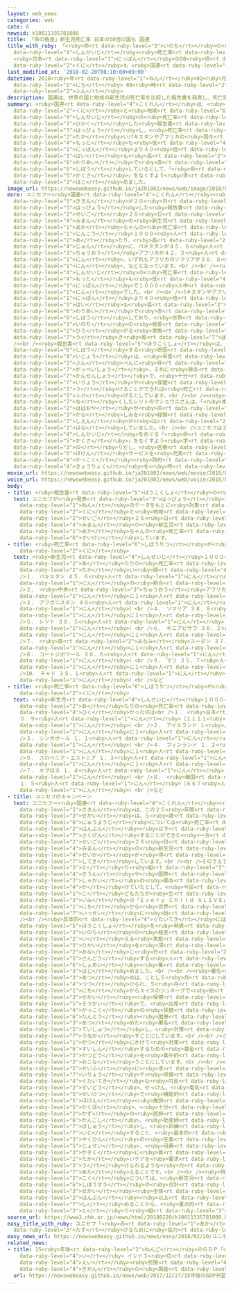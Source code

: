 ```yaml
---
layout: web_news
categories: web
cate: 6
newsid: k10011335781000
title: 「命の格差」新生児死亡率 日本の50倍の国も 国連
title_with_ruby: 「<ruby>命<rt data-ruby-level="3">いのち</rt></ruby>の<ruby>格差<rt data-ruby-level="5">かくさ</rt></ruby>」<ruby>新生児<rt
  data-ruby-level="4">しんせいじ</rt></ruby><ruby>死亡率<rt data-ruby-level="6">しぼうりつ</rt></ruby>
  <ruby>日本<rt data-ruby-level="1">にっぽん</rt></ruby>の50<ruby>倍<rt data-ruby-level="3">ばい</rt></ruby>の<ruby>国<rt
  data-ruby-level="2">くに</rt></ruby>も <ruby>国連<rt data-ruby-level="4">こくれん</rt></ruby>
last_modified_at: '2018-02-20T08:10:00+09:00'
datetime: 2018<ruby>年<rt data-ruby-level="1">ねん</rt></ruby>02<ruby>月<rt data-ruby-level="1">がつ</rt></ruby>20<ruby>日<rt
  data-ruby-level="1">にち</rt></ruby> 08<ruby>時<rt data-ruby-level="2">じ</rt></ruby>10<ruby>分<rt
  data-ruby-level="2">ふん</rt></ruby>
description: 国連は、世界の国と地域の新生児の死亡率を比較した報告書を発表し、死亡率が高いパキスタンやアフリカの国々では、最も低い日本より４０倍から５０倍も高い割合で赤ちゃんが死亡しているとして、「命の格差」をなくすよう求めるキャンペーンを始めました。
summary: <ruby>国連<rt data-ruby-level="4">こくれん</rt></ruby>は、<ruby>世界<rt data-ruby-level="3">せかい</rt></ruby>の<ruby>国<rt
  data-ruby-level="2">くに</rt></ruby>と<ruby>地域<rt data-ruby-level="6">ちいき</rt></ruby>の<ruby>新生児<rt
  data-ruby-level="4">しんせいじ</rt></ruby>の<ruby>死亡率<rt data-ruby-level="6">しぼうりつ</rt></ruby>を<ruby>比較<rt
  data-ruby-level="7">ひかく</rt></ruby>した<ruby>報告書<rt data-ruby-level="5">ほうこくしょ</rt></ruby>を<ruby>発表<rt
  data-ruby-level="3">はっぴょう</rt></ruby>し、<ruby>死亡率<rt data-ruby-level="6">しぼうりつ</rt></ruby>が<ruby>高<rt
  data-ruby-level="2">たか</rt></ruby>いパキスタンやアフリカの<ruby>国々<rt data-ruby-level="2">くにぐに</rt></ruby>では、<ruby>最<rt
  data-ruby-level="4">もっと</rt></ruby>も<ruby>低<rt data-ruby-level="4">ひく</rt></ruby>い<ruby>日本<rt
  data-ruby-level="1">にっぽん</rt></ruby>より４０<ruby>倍<rt data-ruby-level="3">ばい</rt></ruby>から５０<ruby>倍<rt
  data-ruby-level="3">ばい</rt></ruby>も<ruby>高<rt data-ruby-level="2">たか</rt></ruby>い<ruby>割合<rt
  data-ruby-level="6">わりあい</rt></ruby>で<ruby>赤<rt data-ruby-level="1">あか</rt></ruby>ちゃんが<ruby>死亡<rt
  data-ruby-level="6">しぼう</rt></ruby>しているとして、「<ruby>命<rt data-ruby-level="3">いのち</rt></ruby>の<ruby>格差<rt
  data-ruby-level="5">かくさ</rt></ruby>」をなくすよう<ruby>求<rt data-ruby-level="4">もと</rt></ruby>めるキャンペーンを<ruby>始<rt
  data-ruby-level="3">はじ</rt></ruby>めました。
image_url: https://newswebeasy.github.io/ja201802/news/web/image/2018/02/20/K10011335781_1802200820_1802200821_01_03.jpg
more: ユニセフ＝<ruby>国連<rt data-ruby-level="4">こくれん</rt></ruby><ruby>児童<rt data-ruby-level="4">じどう</rt></ruby><ruby>基金<rt
  data-ruby-level="5">ききん</rt></ruby>が２０<ruby>日<rt data-ruby-level="1">にち</rt></ruby>、<ruby>発表<rt
  data-ruby-level="3">はっぴょう</rt></ruby>した<ruby>報告書<rt data-ruby-level="5">ほうこくしょ</rt></ruby>によりますと、<ruby>生後<rt
  data-ruby-level="2">せいご</rt></ruby>２８<ruby>日<rt data-ruby-level="1">にち</rt></ruby><ruby>未満<rt
  data-ruby-level="4">みまん</rt></ruby>の<ruby>新生児<rt data-ruby-level="4">しんせいじ</rt></ruby>の<ruby>赤<rt
  data-ruby-level="1">あか</rt></ruby>ちゃんの<ruby>死亡率<rt data-ruby-level="6">しぼうりつ</rt></ruby>は、<ruby>人口<rt
  data-ruby-level="1">じんこう</rt></ruby>１０００<ruby>人<rt data-ruby-level="1">にん</rt></ruby><ruby>当<rt
  data-ruby-level="2">あ</rt></ruby>たり、<ruby>高<rt data-ruby-level="2">たか</rt></ruby>い<ruby>順<rt
  data-ruby-level="4">じゅん</rt></ruby>に、パキスタンが４５．６<ruby>人<rt data-ruby-level="1">にん</rt></ruby>、<ruby>中央<rt
  data-ruby-level="3">ちゅうおう</rt></ruby>アフリカが４２．３<ruby>人<rt data-ruby-level="1">にん</rt></ruby>、アフガニスタンが４０<ruby>人<rt
  data-ruby-level="1">にん</rt></ruby>、いずれもアフリカのソマリアが３８．８<ruby>人<rt data-ruby-level="1">にん</rt></ruby>、レソトが３８．５<ruby>人<rt
  data-ruby-level="1">にん</rt></ruby>、などとなっています。<br /><br /><ruby>一方<rt data-ruby-level="2">いっぽう</rt></ruby>、<ruby>新生児<rt
  data-ruby-level="4">しんせいじ</rt></ruby>の<ruby>死亡率<rt data-ruby-level="6">しぼうりつ</rt></ruby>が<ruby>最<rt
  data-ruby-level="4">もっと</rt></ruby>も<ruby>低<rt data-ruby-level="4">ひく</rt></ruby>かったのは<ruby>日本<rt
  data-ruby-level="1">にっぽん</rt></ruby>で１０００<ruby>人中<rt data-ruby-level="1">ひとなか</rt></ruby>０．９<ruby>人<rt
  data-ruby-level="1">にん</rt></ruby>でした。<br /><br />パキスタンやアフリカの<ruby>国々<rt data-ruby-level="2">くにぐに</rt></ruby>などでは、<ruby>日本<rt
  data-ruby-level="1">にっぽん</rt></ruby>より４０<ruby>倍<rt data-ruby-level="3">ばい</rt></ruby>から５０<ruby>倍<rt
  data-ruby-level="3">ばい</rt></ruby>も<ruby>高<rt data-ruby-level="2">たか</rt></ruby>い<ruby>割合<rt
  data-ruby-level="6">わりあい</rt></ruby>で<ruby>赤<rt data-ruby-level="1">あか</rt></ruby>ちゃんが<ruby>死亡<rt
  data-ruby-level="6">しぼう</rt></ruby>しており、<ruby>世界<rt data-ruby-level="3">せかい</rt></ruby>で、「<ruby>命<rt
  data-ruby-level="3">いのち</rt></ruby>の<ruby>格差<rt data-ruby-level="5">かくさ</rt></ruby>」が<ruby>広<rt
  data-ruby-level="2">ひろ</rt></ruby>がる<ruby>実態<rt data-ruby-level="5">じったい</rt></ruby>が<ruby>浮<rt
  data-ruby-level="7">う</rt></ruby>き<ruby>彫<rt data-ruby-level="7">ぼ</rt></ruby>りになりました。<br
  /><br /><ruby>報告書<rt data-ruby-level="5">ほうこくしょ</rt></ruby>は、<ruby>新生児<rt data-ruby-level="4">しんせいじ</rt></ruby>が<ruby>死亡<rt
  data-ruby-level="6">しぼう</rt></ruby>する<ruby>原因<rt data-ruby-level="5">げんいん</rt></ruby>の８０％<ruby>以上<rt
  data-ruby-level="4">いじょう</rt></ruby>は、<ruby>早産<rt data-ruby-level="4">そうざん</rt></ruby>や<ruby>分<rt
  data-ruby-level="2">ぶん</rt></ruby>べんに<ruby>伴<rt data-ruby-level="7">ともな</rt></ruby>う<ruby>合併症<rt
  data-ruby-level="7">がっぺいしょう</rt></ruby>、それに<ruby>肺炎<rt data-ruby-level="7">はいえん</rt></ruby>などの<ruby>感染症<rt
  data-ruby-level="7">かんせんしょう</rt></ruby>で、<ruby>十分<rt data-ruby-level="2">じゅうぶん</rt></ruby>な<ruby>医療<rt
  data-ruby-level="7">いりょう</rt></ruby>や<ruby>保健<rt data-ruby-level="5">ほけん</rt></ruby>サービスを<ruby>受<rt
  data-ruby-level="3">う</rt></ruby>けることができれば<ruby>死亡<rt data-ruby-level="6">しぼう</rt></ruby>を<ruby>防<rt
  data-ruby-level="5">ふせ</rt></ruby>げるとしています。<br /><br /><ruby>赤<rt data-ruby-level="1">あか</rt></ruby>ちゃんを<ruby>亡<rt
  data-ruby-level="7">な</rt></ruby>くしたレソトのマショワニさんは、「<ruby>本当<rt data-ruby-level="2">ほんとう</rt></ruby>につらかったです。ほかの<ruby>母親<rt
  data-ruby-level="2">ははおや</rt></ruby>が<ruby>同<rt data-ruby-level="2">おな</rt></ruby>じような<ruby>悲<rt
  data-ruby-level="3">かな</rt></ruby>しみを<ruby>経験<rt data-ruby-level="5">けいけん</rt></ruby>しないですむよう<ruby>支援<rt
  data-ruby-level="7">しえん</rt></ruby>が<ruby>広<rt data-ruby-level="2">ひろ</rt></ruby>がってほしいです」と<ruby>話<rt
  data-ruby-level="2">はな</rt></ruby>していました。<br /><br />ユニセフは２０<ruby>日<rt data-ruby-level="1">にち</rt></ruby>から、<ruby>新生児<rt
  data-ruby-level="4">しんせいじ</rt></ruby>をめぐる「<ruby>命<rt data-ruby-level="3">いのち</rt></ruby>の<ruby>格差<rt
  data-ruby-level="5">かくさ</rt></ruby>」をなくすよう<ruby>求<rt data-ruby-level="4">もと</rt></ruby>めるキャンペーンに<ruby>乗<rt
  data-ruby-level="3">の</rt></ruby>りだし、<ruby>医療<rt data-ruby-level="7">いりょう</rt></ruby>や<ruby>保健<rt
  data-ruby-level="5">ほけん</rt></ruby>サービスを<ruby>充実<rt data-ruby-level="7">じゅうじつ</rt></ruby>させるよう<ruby>各国<rt
  data-ruby-level="4">かっこく</rt></ruby><ruby>政府<rt data-ruby-level="5">せいふ</rt></ruby>に<ruby>協力<rt
  data-ruby-level="4">きょうりょく</rt></ruby>を<ruby>呼<rt data-ruby-level="6">よ</rt></ruby>びかけることにしています。
movie_url: https://newswebeasy.github.io/ja201802/news/web/movie/2018/02/20/k10011335781_201802200820_201802200821.mp4
voice_url: https://newswebeasy.github.io/ja201802/news/web/voice/2018/02/20/k10011335781_201802200820_201802200821.mp3
body:
- title: <ruby>報告書<rt data-ruby-level="5">ほうこくしょ</rt></ruby>の<ruby>詳細<rt data-ruby-level="7">しょうさい</rt></ruby>
  text: ユニセフが<ruby>発表<rt data-ruby-level="3">はっぴょう</rt></ruby>した<ruby>報告書<rt data-ruby-level="5">ほうこくしょ</rt></ruby>では、２０１６<ruby>年<rt
    data-ruby-level="1">ねん</rt></ruby>のデータをもとに<ruby>対象<rt data-ruby-level="4">たいしょう</rt></ruby>の１８４の<ruby>国<rt
    data-ruby-level="2">くに</rt></ruby>と<ruby>地域<rt data-ruby-level="6">ちいき</rt></ruby>について<ruby>生後<rt
    data-ruby-level="2">せいご</rt></ruby>２８<ruby>日<rt data-ruby-level="1">にち</rt></ruby><ruby>未満<rt
    data-ruby-level="4">みまん</rt></ruby>の<ruby>新生児<rt data-ruby-level="4">しんせいじ</rt></ruby>の<ruby>赤<rt
    data-ruby-level="1">あか</rt></ruby>ちゃんの<ruby>死亡率<rt data-ruby-level="6">しぼうりつ</rt></ruby>を<ruby>推計<rt
    data-ruby-level="6">すいけい</rt></ruby>しています。
- title: <ruby>死亡率<rt data-ruby-level="6">しぼうりつ</rt></ruby>が<ruby>高<rt data-ruby-level="2">たか</rt></ruby>い<ruby>国<rt
    data-ruby-level="2">くに</rt></ruby>
  text: <ruby>新生児<rt data-ruby-level="4">しんせいじ</rt></ruby>１０００<ruby>人<rt data-ruby-level="1">にん</rt></ruby><ruby>当<rt
    data-ruby-level="2">あ</rt></ruby>たりの<ruby>死亡率<rt data-ruby-level="6">しぼうりつ</rt></ruby>は<ruby>高<rt
    data-ruby-level="2">たか</rt></ruby>い<ruby>順<rt data-ruby-level="4">じゅん</rt></ruby>に<br
    />１． パキスタン ４５．６<ruby>人<rt data-ruby-level="1">にん</rt></ruby>（２２<ruby>人<rt data-ruby-level="1">にん</rt></ruby>に１<ruby>人<rt
    data-ruby-level="1">にん</rt></ruby>の<ruby>割合<rt data-ruby-level="6">わりあい</rt></ruby>）<br
    />２． <ruby>中央<rt data-ruby-level="3">ちゅうおう</rt></ruby>アフリカ ４２．３<ruby>人<rt data-ruby-level="1">にん</rt></ruby>（２４<ruby>人<rt
    data-ruby-level="1">にん</rt></ruby>に１<ruby>人<rt data-ruby-level="1">にん</rt></ruby>）<br
    />３． アフガニスタン ４０<ruby>人<rt data-ruby-level="1">にん</rt></ruby>（２５<ruby>人<rt data-ruby-level="1">にん</rt></ruby>に１<ruby>人<rt
    data-ruby-level="1">にん</rt></ruby>）<br />４． ソマリア ３８．８<ruby>人<rt data-ruby-level="1">にん</rt></ruby>（２６<ruby>人<rt
    data-ruby-level="1">にん</rt></ruby>に１<ruby>人<rt data-ruby-level="1">にん</rt></ruby>）<br
    />５． レソト ３８．５<ruby>人<rt data-ruby-level="1">にん</rt></ruby>（２６<ruby>人<rt data-ruby-level="1">にん</rt></ruby>に１<ruby>人<rt
    data-ruby-level="1">にん</rt></ruby>）<br />６． ギニアビサウ ３８．２<ruby>人<rt data-ruby-level="1">にん</rt></ruby>（２６<ruby>人<rt
    data-ruby-level="1">にん</rt></ruby>に１<ruby>人<rt data-ruby-level="1">にん</rt></ruby>）<br
    />７． <ruby>南<rt data-ruby-level="2">みなみ</rt></ruby>スーダン ３７．９<ruby>人<rt data-ruby-level="1">にん</rt></ruby>（２６<ruby>人<rt
    data-ruby-level="1">にん</rt></ruby>に１<ruby>人<rt data-ruby-level="1">にん</rt></ruby>）<br
    />８． コートジボワール ３６．６<ruby>人<rt data-ruby-level="1">にん</rt></ruby>（２７<ruby>人<rt data-ruby-level="1">にん</rt></ruby>に１<ruby>人<rt
    data-ruby-level="1">にん</rt></ruby>）<br />９． マリ ３５．７<ruby>人<rt data-ruby-level="1">にん</rt></ruby>（２８<ruby>人<rt
    data-ruby-level="1">にん</rt></ruby>に１<ruby>人<rt data-ruby-level="1">にん</rt></ruby>）<br
    />10． チャド ３５．１<ruby>人<rt data-ruby-level="1">にん</rt></ruby>（２８<ruby>人<rt data-ruby-level="1">にん</rt></ruby>に１<ruby>人<rt
    data-ruby-level="1">にん</rt></ruby>）<br />など
- title: <ruby>死亡率<rt data-ruby-level="6">しぼうりつ</rt></ruby>が<ruby>低<rt data-ruby-level="4">ひく</rt></ruby>い<ruby>国<rt
    data-ruby-level="2">くに</rt></ruby>
  text: <ruby>新生児<rt data-ruby-level="4">しんせいじ</rt></ruby>１０００<ruby>人<rt data-ruby-level="1">にん</rt></ruby><ruby>当<rt
    data-ruby-level="2">あ</rt></ruby>たりの<ruby>死亡率<rt data-ruby-level="6">しぼうりつ</rt></ruby>が<ruby>低<rt
    data-ruby-level="4">ひく</rt></ruby>かったのは<br />１． <ruby>日本<rt data-ruby-level="1">にっぽん</rt></ruby>
    ０．９<ruby>人<rt data-ruby-level="1">にん</rt></ruby>（１１１１<ruby>人<rt data-ruby-level="1">にん</rt></ruby>に１<ruby>人<rt
    data-ruby-level="1">にん</rt></ruby>）<br />２． アイスランド １<ruby>人<rt data-ruby-level="1">にん</rt></ruby>（１０００<ruby>人<rt
    data-ruby-level="1">にん</rt></ruby>に１<ruby>人<rt data-ruby-level="1">にん</rt></ruby>）<br
    />３． シンガポール １．１<ruby>人<rt data-ruby-level="1">にん</rt></ruby>（９０９<ruby>人<rt data-ruby-level="1">にん</rt></ruby>に１<ruby>人<rt
    data-ruby-level="1">にん</rt></ruby>）<br />４． フィンランド １．２<ruby>人<rt data-ruby-level="1">にん</rt></ruby>（８３３<ruby>人<rt
    data-ruby-level="1">にん</rt></ruby>に１<ruby>人<rt data-ruby-level="1">にん</rt></ruby>）<br
    />５． スロベニア・エストニア １．３<ruby>人<rt data-ruby-level="1">にん</rt></ruby>（７６９<ruby>人<rt
    data-ruby-level="1">にん</rt></ruby>に１<ruby>人<rt data-ruby-level="1">にん</rt></ruby>）<br
    />７． キプロス １．４<ruby>人<rt data-ruby-level="1">にん</rt></ruby>（７１４<ruby>人<rt data-ruby-level="1">にん</rt></ruby>に１<ruby>人<rt
    data-ruby-level="1">にん</rt></ruby>）<br />８． <ruby>韓国<rt data-ruby-level="7">かんこく</rt></ruby>・ノルウェー・ルクセンブルク・ベラルーシ
    １．５<ruby>人<rt data-ruby-level="1">にん</rt></ruby>（６６７<ruby>人<rt data-ruby-level="1">にん</rt></ruby>に１<ruby>人<rt
    data-ruby-level="1">にん</rt></ruby>）<br />など
- title: ユニセフのキャンペーン
  text: ユニセフ＝<ruby>国連<rt data-ruby-level="4">こくれん</rt></ruby><ruby>児童<rt data-ruby-level="4">じどう</rt></ruby><ruby>基金<rt
    data-ruby-level="5">ききん</rt></ruby>は、この２５<ruby>年間<rt data-ruby-level="2">ねんかん</rt></ruby>で<ruby>世界<rt
    data-ruby-level="3">せかい</rt></ruby>は、５<ruby>歳<rt data-ruby-level="7">さい</rt></ruby>までの<ruby>乳幼児<rt
    data-ruby-level="6">にゅうようじ</rt></ruby>については<ruby>死亡率<rt data-ruby-level="6">しぼうりつ</rt></ruby>を<ruby>半分<rt
    data-ruby-level="2">はんぶん</rt></ruby><ruby>以下<rt data-ruby-level="4">いか</rt></ruby>に<ruby>削減<rt
    data-ruby-level="7">さくげん</rt></ruby>することができた<ruby>一方<rt data-ruby-level="2">いっぽう</rt></ruby>で、<ruby>生後<rt
    data-ruby-level="2">せいご</rt></ruby>２８<ruby>日<rt data-ruby-level="1">にち</rt></ruby><ruby>未満<rt
    data-ruby-level="4">みまん</rt></ruby>の<ruby>新生児<rt data-ruby-level="4">しんせいじ</rt></ruby>についてはそれだけの<ruby>成果<rt
    data-ruby-level="4">せいか</rt></ruby>が<ruby>得<rt data-ruby-level="4">え</rt></ruby>られなかったと<ruby>指摘<rt
    data-ruby-level="7">してき</rt></ruby>しています。<br /><br />そのうえでこの<ruby>課題<rt data-ruby-level="4">かだい</rt></ruby>に<ruby>取<rt
    data-ruby-level="3">と</rt></ruby>り<ruby>組<rt data-ruby-level="3">く</rt></ruby>む<ruby>機運<rt
    data-ruby-level="4">きうん</rt></ruby>や<ruby>国際<rt data-ruby-level="5">こくさい</rt></ruby><ruby>社会<rt
    data-ruby-level="2">しゃかい</rt></ruby>の<ruby>関与<rt data-ruby-level="7">かんよ</rt></ruby>が<ruby>欠<rt
    data-ruby-level="4">か</rt></ruby>けていたとして、<ruby>今回<rt data-ruby-level="2">こんかい</rt></ruby>、「すべての<ruby>子<rt
    data-ruby-level="1">こ</rt></ruby>どもたちが<ruby>生<rt data-ruby-level="1">い</rt></ruby>きられるように」という<ruby>意味<rt
    data-ruby-level="3">いみ</rt></ruby>の「Ｅｖｅｒｙ Ｃｈｉｌｄ ＡＬＩＶＥ」と<ruby>題<rt data-ruby-level="3">だい</rt></ruby>したキャンペーンを、２０<ruby>日<rt
    data-ruby-level="1">にち</rt></ruby>から<ruby>世界<rt data-ruby-level="3">せかい</rt></ruby>で<ruby>一斉<rt
    data-ruby-level="7">いっせい</rt></ruby>に<ruby>始<rt data-ruby-level="3">はじ</rt></ruby>めました。<br
    /><br /><ruby>具体的<rt data-ruby-level="4">ぐたいてき</rt></ruby>には、２０<ruby>日<rt data-ruby-level="1">にち</rt></ruby>に<ruby>報告書<rt
    data-ruby-level="5">ほうこくしょ</rt></ruby>を<ruby>発表<rt data-ruby-level="3">はっぴょう</rt></ruby>して「<ruby>命<rt
    data-ruby-level="3">いのち</rt></ruby>の<ruby>格差<rt data-ruby-level="5">かくさ</rt></ruby>」とも<ruby>言<rt
    data-ruby-level="2">い</rt></ruby>える<ruby>実態<rt data-ruby-level="5">じったい</rt></ruby>への<ruby>理解<rt
    data-ruby-level="5">りかい</rt></ruby>を<ruby>深<rt data-ruby-level="3">ふか</rt></ruby>めてもらうとともに、<ruby>同<rt
    data-ruby-level="2">おな</rt></ruby>じ<ruby>日<rt data-ruby-level="2">ひ</rt></ruby>に、オンラインでこのキャンペーンに<ruby>賛同<rt
    data-ruby-level="5">さんどう</rt></ruby>する<ruby>人<rt data-ruby-level="1">ひと</rt></ruby>の<ruby>署名<rt
    data-ruby-level="6">しょめい</rt></ruby><ruby>集<rt data-ruby-level="3">あつ</rt></ruby>めを<ruby>始<rt
    data-ruby-level="3">はじ</rt></ruby>めました。<br /><br /><ruby>署名<rt data-ruby-level="6">しょめい</rt></ruby><ruby>集<rt
    data-ruby-level="3">あつ</rt></ruby>めは、ことし５<ruby>月<rt data-ruby-level="1">がつ</rt></ruby>まで<ruby>続<rt
    data-ruby-level="4">つづ</rt></ruby>けられ、５<ruby>月<rt data-ruby-level="1">がつ</rt></ruby>２１<ruby>日<rt
    data-ruby-level="1">にち</rt></ruby>からスイスのジュネーブで<ruby>始<rt data-ruby-level="3">はじ</rt></ruby>まる<ruby>世界<rt
    data-ruby-level="3">せかい</rt></ruby><ruby>保健<rt data-ruby-level="5">ほけん</rt></ruby><ruby>総会<rt
    data-ruby-level="5">そうかい</rt></ruby>で、<ruby>出席<rt data-ruby-level="4">しゅっせき</rt></ruby>した<ruby>各国<rt
    data-ruby-level="4">かっこく</rt></ruby>の<ruby>保健<rt data-ruby-level="5">ほけん</rt></ruby><ruby>担当<rt
    data-ruby-level="6">たんとう</rt></ruby><ruby>閣僚<rt data-ruby-level="7">かくりょう</rt></ruby>らに<ruby>集<rt
    data-ruby-level="3">あつ</rt></ruby>めた<ruby>署名<rt data-ruby-level="6">しょめい</rt></ruby>を<ruby>提出<rt
    data-ruby-level="5">ていしゅつ</rt></ruby>し、<ruby>対策<rt data-ruby-level="6">たいさく</rt></ruby>を<ruby>促<rt
    data-ruby-level="7">うなが</rt></ruby>すことにしています。<br /><br />さらに、ことし１０<ruby>月<rt data-ruby-level="1">がつ</rt></ruby>から１２<ruby>月<rt
    data-ruby-level="1">がつ</rt></ruby>にかけて<ruby>対策<rt data-ruby-level="6">たいさく</rt></ruby>を<ruby>推進<rt
    data-ruby-level="6">すいしん</rt></ruby>するための<ruby>募金<rt data-ruby-level="7">ぼきん</rt></ruby><ruby>活動<rt
    data-ruby-level="3">かつどう</rt></ruby>を<ruby>集中的<rt data-ruby-level="4">しゅうちゅうてき</rt></ruby>に<ruby>行<rt
    data-ruby-level="2">おこな</rt></ruby>うことにしています。<br /><br /><ruby>各国<rt data-ruby-level="4">かっこく</rt></ruby><ruby>政府<rt
    data-ruby-level="5">せいふ</rt></ruby>に<ruby>求<rt data-ruby-level="4">もと</rt></ruby>める<ruby>医療<rt
    data-ruby-level="7">いりょう</rt></ruby>や<ruby>保健<rt data-ruby-level="5">ほけん</rt></ruby>サービスの<ruby>具体的<rt
    data-ruby-level="4">ぐたいてき</rt></ruby>な<ruby>内容<rt data-ruby-level="5">ないよう</rt></ruby>は、<ruby>水道<rt
    data-ruby-level="2">すいどう</rt></ruby>、せっけん、<ruby>電気<rt data-ruby-level="2">でんき</rt></ruby>がそろった<ruby>清潔<rt
    data-ruby-level="5">せいけつ</rt></ruby>で<ruby>機能的<rt data-ruby-level="5">きのうてき</rt></ruby>な<ruby>保健<rt
    data-ruby-level="5">ほけん</rt></ruby><ruby>施設<rt data-ruby-level="7">しせつ</rt></ruby>の<ruby>確保<rt
    data-ruby-level="5">かくほ</rt></ruby>、<ruby>十分<rt data-ruby-level="2">じゅうぶん</rt></ruby>な<ruby>数<rt
    data-ruby-level="2">かず</rt></ruby>の<ruby>医師<rt data-ruby-level="5">いし</rt></ruby>、<ruby>看護師<rt
    data-ruby-level="6">かんごし</rt></ruby>、<ruby>助産師<rt data-ruby-level="5">じょさんし</rt></ruby>を<ruby>募集<rt
    data-ruby-level="7">ぼしゅう</rt></ruby>し、<ruby>訓練<rt data-ruby-level="4">くんれん</rt></ruby>し、かつ<ruby>維持<rt
    data-ruby-level="7">いじ</rt></ruby>すること、<ruby>基本的<rt data-ruby-level="5">きほんてき</rt></ruby>な<ruby>薬品<rt
    data-ruby-level="3">やくひん</rt></ruby>の<ruby>生産<rt data-ruby-level="4">せいさん</rt></ruby>、<ruby>女性<rt
    data-ruby-level="5">じょせい</rt></ruby>、<ruby>母親<rt data-ruby-level="2">ははおや</rt></ruby>、<ruby>家族<rt
    data-ruby-level="3">かぞく</rt></ruby>に<ruby>質<rt data-ruby-level="5">しつ</rt></ruby>の<ruby>高<rt
    data-ruby-level="2">たか</rt></ruby>いケアを<ruby>要求<rt data-ruby-level="4">ようきゅう</rt></ruby>し、<ruby>受<rt
    data-ruby-level="3">う</rt></ruby>けられるような<ruby>力<rt data-ruby-level="1">ちから</rt></ruby>を<ruby>与<rt
    data-ruby-level="7">あた</rt></ruby>えることです。<br /><br /><ruby>特<rt data-ruby-level="4">とく</rt></ruby>に、バングラデシュ、エチオピア、ギニアビサウ、インド、インドネシア、マラウィ、マリ、ナイジェリア、パキスタン、タンザニアの１０か<ruby>国<rt
    data-ruby-level="2">こく</rt></ruby>については、<ruby>新生児<rt data-ruby-level="4">しんせいじ</rt></ruby>の<ruby>死亡数<rt
    data-ruby-level="6">しぼうすう</rt></ruby>の<ruby>合計<rt data-ruby-level="2">ごうけい</rt></ruby>が<ruby>世界<rt
    data-ruby-level="3">せかい</rt></ruby><ruby>全体<rt data-ruby-level="3">ぜんたい</rt></ruby>の<ruby>半分<rt
    data-ruby-level="2">はんぶん</rt></ruby><ruby>以上<rt data-ruby-level="4">いじょう</rt></ruby>を<ruby>占<rt
    data-ruby-level="7">し</rt></ruby>めることから、<ruby>重点的<rt data-ruby-level="4">じゅうてんてき</rt></ruby>にキャンペーンに<ruby>取<rt
    data-ruby-level="3">と</rt></ruby>り<ruby>組<rt data-ruby-level="3">く</rt></ruby>むとしています。
source_url: https://www3.nhk.or.jp/news/html/20180220/k10011335781000.html
easy_title_with_ruby: ユニセフ「<ruby>赤<rt data-ruby-level="1">あか</rt></ruby>ちゃんを<ruby>助<rt
  data-ruby-level="3">たす</rt></ruby>けるために<ruby>協力<rt data-ruby-level="4">きょうりょく</rt></ruby>してほしい」
easy_news_url: https://newswebeasy.github.io/news/easy/2018/02/20/ユニセフ赤ちゃんを助けるために協力してほしい
related_news:
- title: 15<ruby>年後<rt data-ruby-level="2">ねんご</rt></ruby>のＧＤＰ「<ruby>中国<rt data-ruby-level="2">ちゅうごく</rt></ruby>１<ruby>位<rt
    data-ruby-level="4">い</rt></ruby> インド３<ruby>位<rt data-ruby-level="4">い</rt></ruby>」<ruby>英<rt
    data-ruby-level="4">えい</rt></ruby><ruby>民間<rt data-ruby-level="4">みんかん</rt></ruby><ruby>機関<rt
    data-ruby-level="4">きかん</rt></ruby>の<ruby>調査<rt data-ruby-level="5">ちょうさ</rt></ruby>
  url: https://newswebeasy.github.io/news/web/2017/12/27/15年後のGDP中国1位-インド3位英民間機関の調査
...
```

